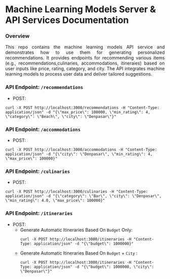 # Machine Learning Models Server & API Services Documentation

### Overview

<p align=justify>
This repo contains the machine learning models API service and demonstrates how to use them for generating personalized recommendations. It provides endpoints for recommending various items (e.g., recommendations,culinaries, accommodations, itineraies) based on user inputs like price, rating, category, and city. The API integrates machine learning models to process user data and deliver tailored suggestions.
</p>

### API Endpoint: ```/recommendations```
- POST:
```
curl -X POST http://localhost:3000/recommendations -H "Content-Type: application/json" -d "{\"max_price\": 100000, \"min_rating\": 4, \"category\": \"Beach\", \"city\": \"Denpasar\"}"
```

### API Endpoint: ```/accommodations```
- POST:
```
curl -X POST http://localhost:3000/accommodations -H "Content-Type: application/json" -d "{\"city\": \"Denpasar\", \"min_rating\": 4, \"max_price\": 100000}"
```

### API Endpoint: ```/culinaries```
- POST:
```
curl -X POST http://localhost:3000/culinaries -H "Content-Type: application/json" -d "{\"category\": \"Bar\", \"city\": \"Denpasar\", \"min_rating\": 4.0, \"max_price\": 100000}"
```

### API Endpoint: ```/itineraries```
- POST:
    - Generate Automatic Itineraries Based On ```Budget``` Only:
        ```
        curl -X POST http://localhost:3000/itineraries -H "Content-Type: application/json" -d "{\"budget\": 1000000}"
        ```
    - Generate Automatic Itineraries Based On ```Budget``` + ```City``` :
        ```
        curl -X POST http://localhost:3000/itineraries -H "Content-Type: application/json" -d "{\"budget\": 1000000, \"city\": \"Denpasar\"}"
        ```